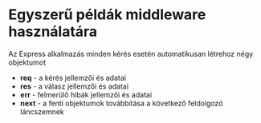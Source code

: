 # Egyszerű példák middleware használatára

Az Express alkalmazás minden kérés esetén automatikusan létrehoz négy objektumot

- **req** - a kérés jellemzői és adatai
- **res** - a válasz jellemzői és adatai
- **err** - felmerülő hibák jellemzői és adatai
- **next** - a fenti objektumok továbbítása a következő feldolgozó láncszemnek
